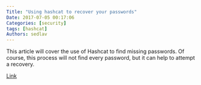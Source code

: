 ```yaml
---
Title: "Using hashcat to recover your passwords"
Date: 2017-07-05 00:17:06
Categories: [security]
tags: [hashcat]
Authors: sedlav
---
```


This article will cover the use of Hashcat to find missing passwords. Of course, this process will not find every password, but it can help to attempt a recovery.

[Link](https://www.linux.org/threads/using-hashcat-to-recover-your-passwords.4560/)
